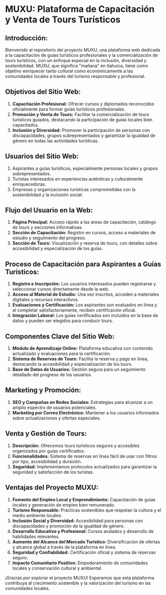 # MUXU: Plataforma de Capacitación y Venta de Tours Turísticos

## Introducción:

Bienvenido al repositorio del proyecto MUXU, una plataforma web dedicada a la capacitación de guías turísticos profesionales y la comercialización de tours turísticos, con un enfoque especial en la inclusión, diversidad y sostenibilidad. MUXU, que significa "mañana" en tlahuica, tiene como objetivo enriquecer tanto cultural como económicamente a las comunidades locales a través del turismo responsable y profesional.

## Objetivos del Sitio Web:

1. **Capacitación Profesional:** Ofrecer cursos y diplomados reconocidos oficialmente para formar guías turísticos profesionales.
2. **Promoción y Venta de Tours:** Facilitar la comercialización de tours turísticos guiados, destacando la participación de guías locales bien capacitados.
3. **Inclusión y Diversidad:** Promover la participación de personas con discapacidades, grupos subrepresentados y garantizar la igualdad de género en todas las actividades turísticas.

## Usuarios del Sitio Web:

1. Aspirantes a guías turísticos, especialmente personas locales y grupos subrepresentados.
2. Turistas interesados en experiencias auténticas y culturalmente enriquecedoras.
3. Empresas y organizaciones turísticas comprometidas con la sostenibilidad y la inclusión social.

## Flujo del Usuario en la Web:

1. **Página Principal:** Acceso rápido a las áreas de capacitación, catálogo de tours y secciones informativas.
2. **Sección de Capacitación:** Registro en cursos, acceso a materiales de estudio y seguimiento del progreso.
3. **Sección de Tours:** Visualización y reserva de tours, con detalles sobre accesibilidad y especialización de los guías.

## Proceso de Capacitación para Aspirantes a Guías Turísticos:

1. **Registro e Inscripción:** Los usuarios interesados pueden registrarse y seleccionar cursos directamente desde la web.
2. **Acceso al Material de Estudio:** Una vez inscritos, acceden a materiales digitales y recursos interactivos.
3. **Evaluaciones y Certificación:** Los aspirantes son evaluados en línea y al completar satisfactoriamente, reciben certificación oficial.
4. **Integración Laboral:** Los guías certificados son incluidos en la base de datos y pueden ser elegidos para conducir tours.

## Componentes Clave del Sitio Web:

1. **Módulo de Aprendizaje Online:** Plataforma educativa con contenido actualizado y evaluaciones para la certificación.
2. **Sistema de Reservas de Tours:** Facilita la reserva y pago en línea, destacando la accesibilidad y especialización de los tours.
3. **Base de Datos de Usuarios:** Gestión segura para un seguimiento detallado del progreso de los usuarios.

## Marketing y Promoción:

1. **SEO y Campañas en Redes Sociales:** Estrategias para alcanzar a un amplio espectro de usuarios potenciales.
2. **Marketing por Correo Electrónico:** Mantener a los usuarios informados sobre actualizaciones y ofertas especiales.

## Venta y Gestión de Tours:

1. **Descripción:** Ofrecemos tours turísticos seguros y accesibles organizados por guías certificados.
2. **Funcionalidades:** Sistema de reservas en línea fácil de usar con filtros por tipo, accesibilidad y duración.
3. **Seguridad:** Implementamos protocolos actualizados para garantizar la seguridad y satisfacción de los turistas.

## Ventajas del Proyecto MUXU:

1. **Fomento del Empleo Local y Emprendimiento:** Capacitación de guías locales y generación de empleo bien remunerado.
2. **Turismo Responsable:** Prácticas sostenibles que respetan la cultura y el medio ambiente locales.
3. **Inclusión Social y Diversidad:** Accesibilidad para personas con discapacidades y promoción de la igualdad de género.
4. **Desarrollo Educativo y Profesional:** Cursos avalados y desarrollo de habilidades relevantes.
5. **Aumento del Alcance del Mercado Turístico:** Diversificación de ofertas y alcance global a través de la plataforma en línea.
6. **Seguridad y Confiabilidad:** Certificación oficial y sistema de reservas seguro.
7. **Impacto Comunitario Positivo:** Empoderamiento de comunidades locales y conservación cultural y ambiental.

¡Gracias por explorar el proyecto MUXU! Esperamos que esta plataforma contribuya al crecimiento sostenible y la valorización del turismo en las comunidades locales.
